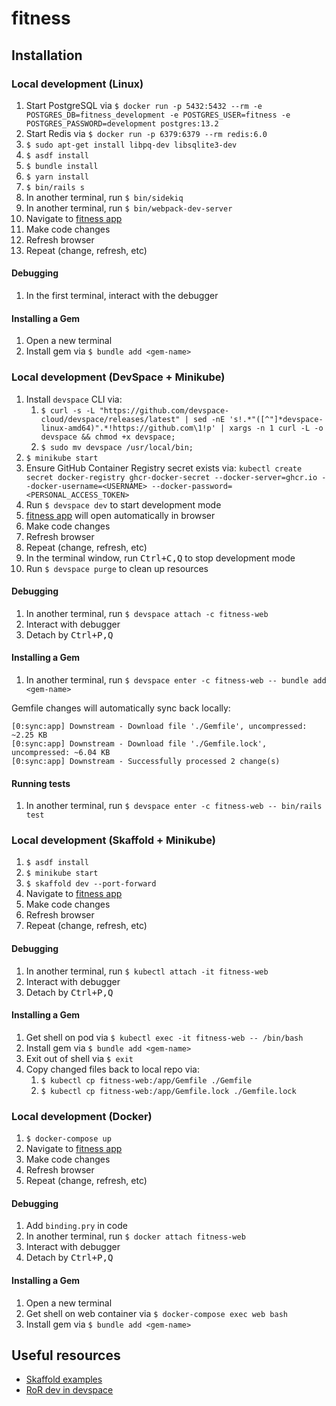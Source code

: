 # fitness

## Installation

### Local development (Linux)
1.  Start PostgreSQL via `$ docker run -p 5432:5432 --rm -e POSTGRES_DB=fitness_development -e POSTGRES_USER=fitness -e POSTGRES_PASSWORD=development postgres:13.2`
1.  Start Redis via `$ docker run -p 6379:6379 --rm redis:6.0`
1.  `$ sudo apt-get install libpq-dev libsqlite3-dev`
1.  `$ asdf install`
1.  `$ bundle install`
1.  `$ yarn install`
1.  `$ bin/rails s`
1.  In another terminal, run `$ bin/sidekiq`
1.  In another terminal, run `$ bin/webpack-dev-server`
1.  Navigate to [fitness app](https://localhost:3000)
1.  Make code changes
1.  Refresh browser
1.  Repeat (change, refresh, etc)

#### Debugging
1.  In the first terminal, interact with the debugger

#### Installing a Gem
1.  Open a new terminal
1.  Install gem via `$ bundle add <gem-name>`

### Local development (DevSpace + Minikube)
1.  Install `devspace` CLI via:
    1.  `$ curl -s -L "https://github.com/devspace-cloud/devspace/releases/latest" | sed -nE 's!.*"([^"]*devspace-linux-amd64)".*!https://github.com\1!p' | xargs -n 1 curl -L -o devspace && chmod +x devspace;`
    1.  `$ sudo mv devspace /usr/local/bin;`
1.  `$ minikube start`
1.  Ensure GitHub Container Registry secret exists via: `kubectl create secret docker-registry ghcr-docker-secret --docker-server=ghcr.io --docker-username=<USERNAME> --docker-password=<PERSONAL_ACCESS_TOKEN>`
1.  Run `$ devspace dev` to start development mode
1.  [fitness app](http://localhost:3000) will open automatically in browser
1.  Make code changes
1.  Refresh browser
1.  Repeat (change, refresh, etc)
1.  In the terminal window, run <kbd>Ctrl+C,Q</kbd> to stop development mode
1.  Run `$ devspace purge` to clean up resources

#### Debugging
1.  In another terminal, run `$ devspace attach -c fitness-web`
1.  Interact with debugger
1.  Detach by <kbd>Ctrl+P,Q</kbd>

#### Installing a Gem
1.  In another terminal, run `$ devspace enter -c fitness-web -- bundle add <gem-name>`

Gemfile changes will automatically sync back locally:
```
[0:sync:app] Downstream - Download file './Gemfile', uncompressed: ~2.25 KB
[0:sync:app] Downstream - Download file './Gemfile.lock', uncompressed: ~6.04 KB
[0:sync:app] Downstream - Successfully processed 2 change(s)
```

#### Running tests
1.  In another terminal, run `$ devspace enter -c fitness-web -- bin/rails test`

### Local development (Skaffold + Minikube)
1.  `$ asdf install`
1.  `$ minikube start`
1.  `$ skaffold dev --port-forward`
1.  Navigate to [fitness app](http://localhost:3000)
1.  Make code changes
1.  Refresh browser
1.  Repeat (change, refresh, etc)

#### Debugging
1.  In another terminal, run `$ kubectl attach -it fitness-web`
1.  Interact with debugger
1.  Detach by <kbd>Ctrl+P,Q</kbd>

#### Installing a Gem
1.  Get shell on pod via `$ kubectl exec -it fitness-web -- /bin/bash`
1.  Install gem via `$ bundle add <gem-name>`
1.  Exit out of shell via `$ exit`
1.  Copy changed files back to local repo via:
    1.  `$ kubectl cp fitness-web:/app/Gemfile ./Gemfile`
    1.  `$ kubectl cp fitness-web:/app/Gemfile.lock ./Gemfile.lock`

### Local development (Docker)
1.  `$ docker-compose up`
1.  Navigate to [fitness app](https://localhost:3000)
1.  Make code changes
1.  Refresh browser
1.  Repeat (change, refresh, etc)

#### Debugging
1.  Add `binding.pry` in code
1.  In another terminal, run `$ docker attach fitness-web`
1.  Interact with debugger
1.  Detach by <kbd>Ctrl+P,Q</kbd>

#### Installing a Gem
1.  Open a new terminal
1.  Get shell on web container via `$ docker-compose exec web bash`
1.  Install gem via `$ bundle add <gem-name>`

## Useful resources

- [Skaffold examples](https://github.com/GoogleContainerTools/skaffold/tree/master/examples)
- [RoR dev in devspace](https://devspace.cloud/blog/2019/10/21/deploy-ruby-on-rails-to-kubernetes)